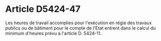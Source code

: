 # Article D5424-47

  
Les heures de travail accomplies pour l'exécution en régie des travaux publics ou de bâtiment pour le compte de l'Etat entrent dans le calcul du minimum d'heures prévu à l'article D. 5424-11.